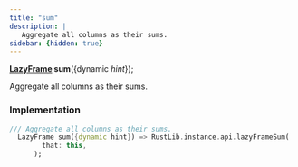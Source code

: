 ```yaml
---
title: "sum"
description: |
   Aggregate all columns as their sums.
sidebar: {hidden: true}
---
```

<span class="dart-code"><strong>[LazyFrame] sum</strong>({<span class="nobr">dynamic <i>hint</i></span>});</span>

 Aggregate all columns as their sums.
### Implementation
```dart
/// Aggregate all columns as their sums.
  LazyFrame sum({dynamic hint}) => RustLib.instance.api.lazyFrameSum(
        that: this,
      );
```

[LazyFrame]: /reference/classes/lazyframe/